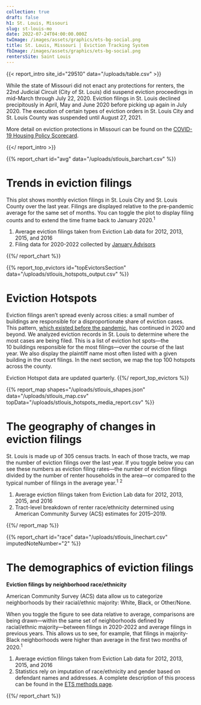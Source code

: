 ```yaml
---
collection: true
draft: false
h1: St. Louis, Missouri
slug: st-louis-mo
date: 2022-07-24T04:00:00.000Z
twImage: /images/assets/graphics/ets-bg-social.png
title: St. Louis, Missouri | Eviction Tracking System
fbImage: /images/assets/graphics/ets-bg-social.png
rentersSite: Saint Louis
---
```


{{< report_intro site_id="29510" data="/uploads/table.csv" >}}

While the state of Missouri did not enact any protections for renters, the 22nd Judicial Circuit (City of St. Louis) did suspend eviction proceedings in mid-March through July 22, 2020. Eviction filings in St. Louis declined precipitously in April, May and June 2020 before picking up again in July 2020. The execution of certain types of eviction orders in St. Louis City and St. Louis County was suspended until August 27, 2021. 

More detail on eviction protections in Missouri can be found on the [COVID-19 Housing Policy Scorecard](https://evictionlab.org/covid-policy-scorecard/mo/).

{{</ report_intro >}}



{{% report_chart id="avg" data="/uploads/stlouis_barchart.csv" %}}

# Trends in eviction filings

This plot shows monthly eviction filings in St. Louis City and St. Louis County over the last year. Filings are displayed relative to the pre-pandemic average for the same set of months. You can toggle the plot to display filing counts and to extend the time frame back to January 2020.<sup>1</sup>

1. Average eviction filings taken from Eviction Lab data for 2012, 2013, 2015, and 2016
2. Filing data for 2020-2022 collected by [January Advisors](https://www.januaryadvisors.com/)

{{%/ report_chart %}}



{{% report_top_evictors id="topEvictorsSection" data="/uploads/stlouis_hotspots_output.csv" %}}
# Eviction Hotspots

Eviction filings aren’t spread evenly across cities: a small number of buildings are responsible for a disproportionate share of eviction cases. This pattern, [which existed before the pandemic](https://evictionlab.org/top-evicting-landlords-drive-us-eviction-crisis/), has continued in 2020 and beyond. We analyzed eviction records in St. Louis to determine where the most cases are being filed. This is a list of eviction hot spots—the 10 buildings responsible for the most filings—over the course of the last year. We also display the plaintiff name most often listed with a given building in the court filings. In the next section, we map the top 100 hotspots across the county.

Eviction Hotspot data are updated quarterly.
{{%/ report_top_evictors %}}



{{% report_map shapes="/uploads/stlouis_shapes.json" data="/uploads/stlouis_map.csv" topData="/uploads/stlouis_hotspots_media_report.csv" %}}

# The geography of changes in eviction filings

St. Louis is made up of 305 census tracts. In each of those tracts, we map the number of eviction filings over the last year. If you toggle below you can see these numbers as eviction filing rates—the number of eviction filings divided by the number of renter households in the area—or compared to the typical number of filings in the average year.<sup>1</sup> <sup>2</sup>

1. Average eviction filings taken from Eviction Lab data for 2012, 2013, 2015, and 2016
2. Tract-level breakdown of renter race/ethnicity determined using American Community Survey (ACS) estimates for 2015–2019.

{{%/ report_map %}}



{{% report_chart id="race" data="/uploads/stlouis_linechart.csv" imputedNoteNumber="2" %}}



# The demographics of eviction filings

**Eviction filings by neighborhood race/ethnicity**

American Community Survey (ACS) data allow us to categorize neighborhoods by their racial/ethnic majority: White, Black, or Other/None. 

When you toggle the figure to see data relative to average, comparisons are being drawn—within the same set of neighborhoods defined by racial/ethnic majority—between filings in 2020-2022 and average filings in previous years. This allows us to see, for example, that filings in majority-Black neighborhoods were higher than average in the first two months of 2020.<sup>1</sup>

1. Average eviction filings taken from Eviction Lab data for 2012, 2013, 2015, and 2016
2. Statistics rely on imputation of race/ethnicity and gender based on defendant names and addresses. A complete description of this process can be found in the [ETS methods page](https://evictionlab.org/eviction-tracking/methods/).

{{%/ report_chart %}}